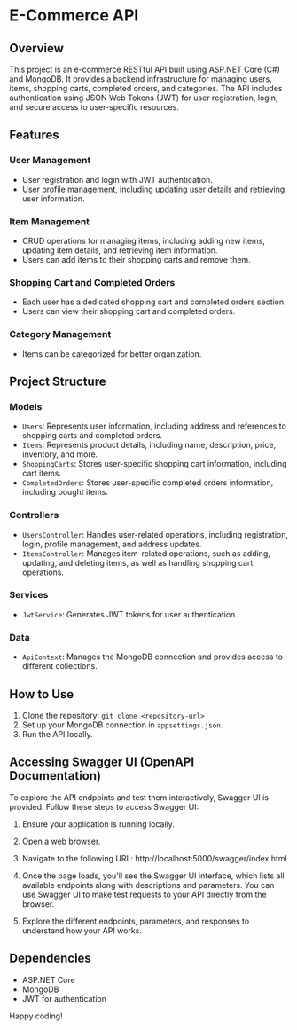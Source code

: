 # E-Commerce API

## Overview
This project is an e-commerce RESTful API built using ASP.NET Core (C#) and MongoDB. It provides a backend infrastructure for managing users, items, shopping carts, completed orders, and categories. The API includes authentication using JSON Web Tokens (JWT) for user registration, login, and secure access to user-specific resources.

## Features

### User Management
- User registration and login with JWT authentication.
- User profile management, including updating user details and retrieving user information.

### Item Management
- CRUD operations for managing items, including adding new items, updating item details, and retrieving item information.
- Users can add items to their shopping carts and remove them.

### Shopping Cart and Completed Orders
- Each user has a dedicated shopping cart and completed orders section.
- Users can view their shopping cart and completed orders.

### Category Management
- Items can be categorized for better organization.

## Project Structure

### Models
- `Users`: Represents user information, including address and references to shopping carts and completed orders.
- `Items`: Represents product details, including name, description, price, inventory, and more.
- `ShoppingCarts`: Stores user-specific shopping cart information, including cart items.
- `CompletedOrders`: Stores user-specific completed orders information, including bought items.

### Controllers
- `UsersController`: Handles user-related operations, including registration, login, profile management, and address updates.
- `ItemsController`: Manages item-related operations, such as adding, updating, and deleting items, as well as handling shopping cart operations.

### Services
- `JwtService`: Generates JWT tokens for user authentication.

### Data
- `ApiContext`: Manages the MongoDB connection and provides access to different collections.

## How to Use
1. Clone the repository: `git clone <repository-url>`
2. Set up your MongoDB connection in `appsettings.json`.
3. Run the API locally.

## Accessing Swagger UI (OpenAPI Documentation)

To explore the API endpoints and test them interactively, Swagger UI is provided. Follow these steps to access Swagger UI:

1. Ensure your application is running locally.

2. Open a web browser.

3. Navigate to the following URL:   http://localhost:5000/swagger/index.html

4. Once the page loads, you'll see the Swagger UI interface, which lists all available endpoints along with descriptions and parameters. You can use Swagger UI to make test requests to your API directly from the browser.

5. Explore the different endpoints, parameters, and responses to understand how your API works.

## Dependencies
- ASP.NET Core
- MongoDB
- JWT for authentication


Happy coding!

